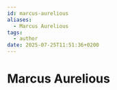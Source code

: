 ```yaml
---
id: marcus-aurelious
aliases:
  - Marcus Aurelious
tags:
  - author
date: 2025-07-25T11:51:36+0200
---
```


# Marcus Aurelious
